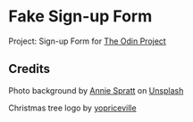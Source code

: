 # Fake Sign-up Form

Project: Sign-up Form for [The Odin Project](https://www.theodinproject.com/lessons/node-path-intermediate-html-and-css-sign-up-form)

## Credits
Photo background by [Annie Spratt](https://unsplash.com/@anniespratt?utm_content=creditCopyText&utm_medium=referral&utm_source=unsplash) on [Unsplash](https://unsplash.com/photos/photo-of-gray-concrete-pavement-X4l3CjcDvic?utm_content=creditCopyText&utm_medium=referral&utm_source=unsplash)

Christmas tree logo by [yopriceville](https://gallery.yopriceville.com/Free-Clipart-Pictures/Christmas-PNG/Large_Size_Transparent_Decorated_Christmas_Tree_PNG_Clipart)